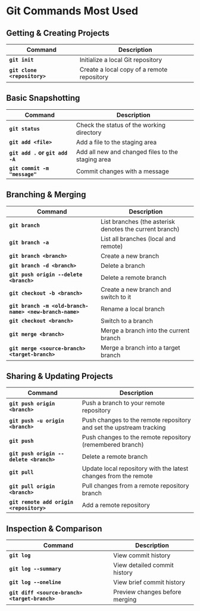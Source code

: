 # Git Commands Most Used

## Getting & Creating Projects

| Command | Description |
| ------- | ----------- |
| **`git init`** | Initialize a local Git repository |
| **`git clone <repository>`** | Create a local copy of a remote repository |

## Basic Snapshotting

| Command | Description |
| ------- | ----------- |
| **`git status`** | Check the status of the working directory |
| **`git add <file>`** | Add a file to the staging area |
| **`git add .` or `git add -A`** | Add all new and changed files to the staging area |
| **`git commit -m "message"`** | Commit changes with a message |

## Branching & Merging

| Command | Description |
| ------- | ----------- |
| **`git branch`** | List branches (the asterisk denotes the current branch) |
| **`git branch -a`** | List all branches (local and remote) |
| **`git branch <branch>`** | Create a new branch |
| **`git branch -d <branch>`** | Delete a branch |
| **`git push origin --delete <branch>`** | Delete a remote branch |
| **`git checkout -b <branch>`** | Create a new branch and switch to it |
| **`git branch -m <old-branch-name> <new-branch-name>`** | Rename a local branch |
| **`git checkout <branch>`** | Switch to a branch |
| **`git merge <branch>`** | Merge a branch into the current branch |
| **`git merge <source-branch> <target-branch>`** | Merge a branch into a target branch |

## Sharing & Updating Projects

| Command | Description |
| ------- | ----------- |
| **`git push origin <branch>`** | Push a branch to your remote repository |
| **`git push -u origin <branch>`** | Push changes to the remote repository and set the upstream tracking |
| **`git push`** | Push changes to the remote repository (remembered branch) |
| **`git push origin --delete <branch>`** | Delete a remote branch |
| **`git pull`** | Update local repository with the latest changes from the remote |
| **`git pull origin <branch>`** | Pull changes from a remote repository branch |
| **`git remote add origin <repository>`** | Add a remote repository |

## Inspection & Comparison

| Command | Description |
| ------- | ----------- |
| **`git log`** | View commit history |
| **`git log --summary`** | View detailed commit history |
| **`git log --oneline`** | View brief commit history |
| **`git diff <source-branch> <target-branch>`** | Preview changes before merging |
